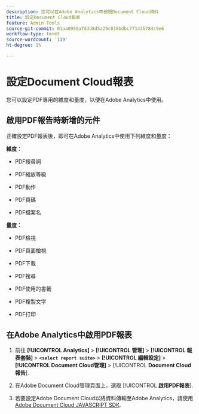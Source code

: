 ```yaml
---
description: 您可以在Adobe Analytics中檢視Document Cloud資料
title: 設定Document Cloud報表
feature: Admin Tools
source-git-commit: 01aa0959a7ddd8d5a29c838bdbc771435784c9e6
workflow-type: tm+mt
source-wordcount: '139'
ht-degree: 1%

---
```



# 設定Document Cloud報表

您可以設定PDF專用的維度和量度，以便在Adobe Analytics中使用。

## 啟用PDF報告時新增的元件

正確設定PDF報表後，即可在Adobe Analytics中使用下列維度和量度：

**維度：**

* PDF搜尋詞

* PDF縮放等級

* PDF動作

* PDF頁碼

* PDF檔案名

**量度：**

* PDF檢視

* PDF頁面檢視

* PDF下載

* PDF搜尋

* PDF使用的書籤

* PDF複製文字

* PDF打印

## 在Adobe Analytics中啟用PDF報表

1. 前往 **[!UICONTROL Analytics]** > **[!UICONTROL 管理]** > **[!UICONTROL 報表套裝]** > **`<select report suite>`** > **[!UICONTROL 編輯設定]** > **[!UICONTROL Document Cloud管理]** > [!UICONTROL **Document Cloud報告**].

1. 在Adobe Document Cloud管理頁面上，選取 [!UICONTROL **啟用PDF報表**].

1. 若要設定Adobe Document Cloud以將資料傳輸至Adobe Analytics，請使用 [Adobe Document Cloud JAVASCRIPT SDK](https://www.adobe.io/apis/documentcloud/dcsdk.html).


